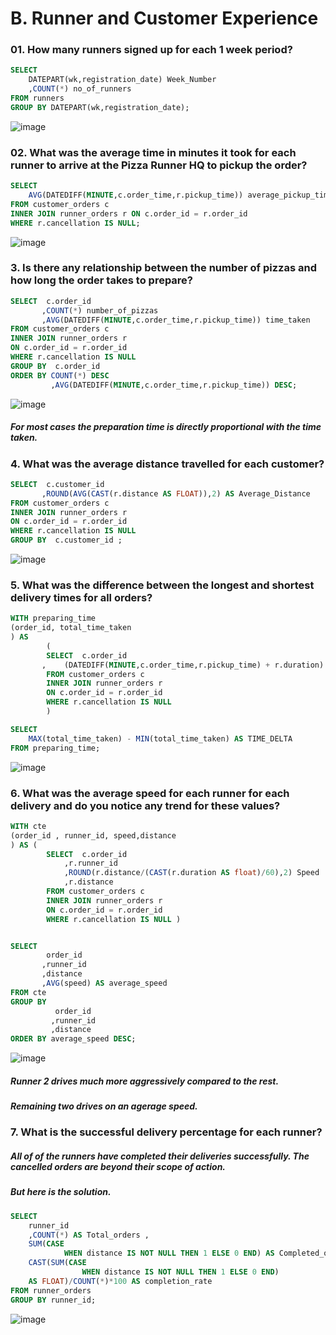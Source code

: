 # B. Runner and Customer Experience


### 01. How many runners signed up for each 1 week period?

````sql
SELECT 
    DATEPART(wk,registration_date) Week_Number
    ,COUNT(*) no_of_runners
FROM runners
GROUP BY DATEPART(wk,registration_date);
````
![image](https://user-images.githubusercontent.com/103337379/162602648-d9079e3e-59d0-4bc3-9dca-c28fe44dbef2.png)


### 02. What was the average time in minutes it took for each runner to arrive at the Pizza Runner HQ to pickup the order?

```sql
SELECT  
    AVG(DATEDIFF(MINUTE,c.order_time,r.pickup_time)) average_pickup_time
FROM customer_orders c
INNER JOIN runner_orders r ON c.order_id = r.order_id
WHERE r.cancellation IS NULL;
````

![image](https://user-images.githubusercontent.com/103337379/162602738-47c1c3ee-391b-41ca-9bce-5c4cdc4ceb01.png)


### 3. Is there any relationship between the number of pizzas and how long the order takes to prepare?

````sql
SELECT  c.order_id
       ,COUNT(*) number_of_pizzas
       ,AVG(DATEDIFF(MINUTE,c.order_time,r.pickup_time)) time_taken
FROM customer_orders c
INNER JOIN runner_orders r
ON c.order_id = r.order_id
WHERE r.cancellation IS NULL
GROUP BY  c.order_id
ORDER BY COUNT(*) DESC
         ,AVG(DATEDIFF(MINUTE,c.order_time,r.pickup_time)) DESC;
````
![image](https://user-images.githubusercontent.com/103337379/162602842-5f7c881f-f44e-4a93-9fa5-82fed1dab225.png)


##### *For most cases the preparation time is directly proportional with the time taken.*


### 4. What was the average distance travelled for each customer?

````sql
SELECT  c.customer_id
       ,ROUND(AVG(CAST(r.distance AS FLOAT)),2) AS Average_Distance
FROM customer_orders c
INNER JOIN runner_orders r
ON c.order_id = r.order_id
WHERE r.cancellation IS NULL
GROUP BY  c.customer_id ;
````

![image](https://user-images.githubusercontent.com/103337379/162602884-bf763150-3dcb-4a35-a681-339d6d2a8ae2.png)


### 5. What was the difference between the longest and shortest delivery times for all orders?

````sql
WITH preparing_time
(order_id, total_time_taken
) AS 
        (
        SELECT  c.order_id
       ,    (DATEDIFF(MINUTE,c.order_time,r.pickup_time) + r.duration) AS min_taken
        FROM customer_orders c
        INNER JOIN runner_orders r
        ON c.order_id = r.order_id
        WHERE r.cancellation IS NULL
        )

SELECT  
    MAX(total_time_taken) - MIN(total_time_taken) AS TIME_DELTA
FROM preparing_time;
````

![image](https://user-images.githubusercontent.com/103337379/162602904-9fb4ea93-a860-4e49-8e73-9a3548309818.png)


### 6. What was the average speed for each runner for each delivery and do you notice any trend for these values?

````sql
WITH cte
(order_id , runner_id, speed,distance
) AS (
        SELECT  c.order_id
            ,r.runner_id
            ,ROUND(r.distance/(CAST(r.duration AS float)/60),2) Speed
            ,r.distance
        FROM customer_orders c
        INNER JOIN runner_orders r
        ON c.order_id = r.order_id
        WHERE r.cancellation IS NULL )                   


SELECT  
        order_id
       ,runner_id
	   ,distance
       ,AVG(speed) AS average_speed	  
FROM cte
GROUP BY  
          order_id
         ,runner_id
		 ,distance
ORDER BY average_speed DESC;
````

![image](https://user-images.githubusercontent.com/103337379/162603011-38bc18a6-a841-46e8-aef3-ecb89c8c99f4.png)


##### *Runner 2 drives much more aggressively compared to the rest.*
##### *Remaining two drives on an agerage speed.*


### 7. What is the successful delivery percentage for each runner?


##### *All of of the runners have completed their deliveries successfully. The cancelled orders are beyond their scope of action.*

##### *But here is the solution.*
````sql
SELECT 
    runner_id 
    ,COUNT(*) AS Total_orders , 
    SUM(CASE 
            WHEN distance IS NOT NULL THEN 1 ELSE 0 END) AS Completed_orders,
    CAST(SUM(CASE 
                WHEN distance IS NOT NULL THEN 1 ELSE 0 END)
    AS FLOAT)/COUNT(*)*100 AS completion_rate
FROM runner_orders
GROUP BY runner_id;
````

![image](https://user-images.githubusercontent.com/103337379/162603059-02744c69-2b0e-44d0-b5d4-a595d4bdbbd9.png)
